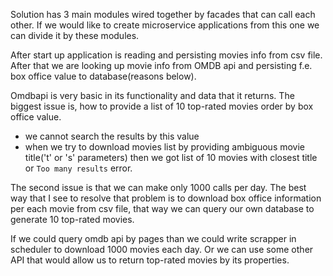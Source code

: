 Solution has 3 main modules wired together by facades that can call each other.
If we would like to create microservice applications from this one we can divide it by these modules.

After start up application is reading and persisting movies info from csv file.
After that we are looking up movie info from OMDB api and persisting f.e. box office value to database(reasons below).


Omdbapi is very basic in its functionality and data that it returns.
The biggest issue is, how to provide a list of 10 top-rated movies order by box office value.
- we cannot search the results by this value
- when we try to download movies list by providing ambiguous movie title('t' or 's' parameters)
then we got list of 10 movies with closest title or `Too many results` error.

The second issue is that we can make only 1000 calls per day.
The best way that I see to resolve that problem is to download box office information per each movie from csv file,
that way we can query our own database to generate 10 top-rated movies.


If we could query omdb api by pages than we could write scrapper in scheduler to download 1000 movies each day.
Or we can use some other API that would allow us to return top-rated movies by its properties.



